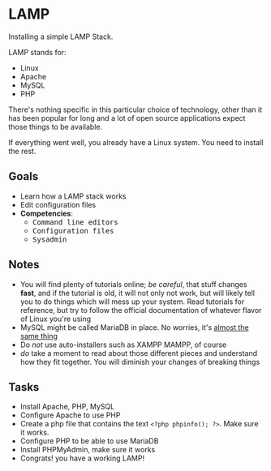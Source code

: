 # LAMP

Installing a simple LAMP Stack.

LAMP stands for:

- Linux
- Apache
- MySQL
- PHP

There's nothing specific in this particular choice of technology, other than it has been popular for long and a lot of open source applications expect those things to be available.

If everything went well, you already have a Linux system. You need to install the rest.

## Goals

  - Learn how a LAMP stack works
  - Edit configuration files
  - **Competencies**:
    - <kbd>Command line editors</kbd> 
    - <kbd>Configuration files</kbd>
    - <kbd>Sysadmin</kbd> 

## Notes

- You will find plenty of tutorials online; *be careful*, that stuff changes **fast**, and if the tutorial is old, it will not only not work, but will likely tell you to do things which will mess up your system. Read tutorials for reference, but try to follow the official documentation of whatever flavor of Linux you're using
- MySQL might be called MariaDB in place. No worries, it's [almost the same thing](https://en.wikipedia.org/wiki/MariaDB)
- Do *not* use auto-installers such as XAMPP MAMPP, of course
- *do* take a moment to read about those different pieces and understand how they fit together. You will diminish your changes of breaking things

## Tasks

- Install Apache, PHP, MySQL
- Configure Apache to use PHP
- Create a php file that contains the text `<?php phpinfo(); ?>`. Make sure it works.  
- Configure PHP to be able to use MariaDB
- Install PHPMyAdmin, make sure it works  
- Congrats! you have a working LAMP!